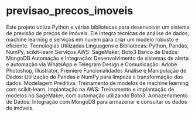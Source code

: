 # previsao_precos_imoveis
 Este projeto utiliza Python e várias bibliotecas para desenvolver um sistema de previsão de preços de imóveis. Ele integra técnicas de análise de dados, machine learning e serviços em nuvem para criar um modelo robusto e eficiente.  Tecnologias Utilizadas Linguagens e Bibliotecas: Python, Pandas, NumPy, scikit-learn  Serviços AWS: SageMaker, Boto3  Banco de Dados: MongoDB  Automação e Integração: Desenvolvimento de sistemas de alerta e automação via WhatsApp e Telegram  Design e Comunicação: Adobe Photoshop, Illustrator, Premiere  Funcionalidades Análise e Manipulação de Dados: Utilização do Pandas e NumPy para limpeza e transformação dos dados.  Modelagem Preditiva: Treinamento de modelos de machine learning com scikit-learn.  Implantação na AWS: Treinamento e implantação de modelos no SageMaker, com automação utilizando Boto3.  Armazenamento de Dados: Integração com MongoDB para armazenar e consultar os dados de imóveis.
